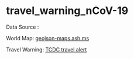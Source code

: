 # travel_warning_nCoV-19

Data Source : 


World Map: [geojson-maps.ash.ms](https://geojson-maps.ash.ms)

Travel Warning: [TCDC travel alert](https://data.cdc.gov.tw/dataset/travelers-health)
